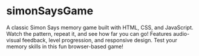 # simonSaysGame
A classic Simon Says memory game built with HTML, CSS, and JavaScript. Watch the pattern, repeat it, and see how far you can go! Features audio-visual feedback, level progression, and responsive design. Test your memory skills in this fun browser-based game!

